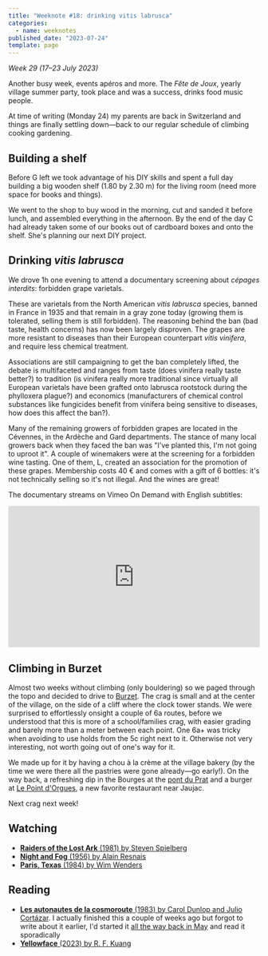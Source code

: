 ```yaml
---
title: "Weeknote #18: drinking vitis labrusca"
categories:
  - name: weeknotes
published_date: "2023-07-24"
template: page
---
```


_Week 29 (17–23 July 2023)_

Another busy week, events apéros and more. The _Fête de Joux_, yearly village summer party, took place and was a success, drinks food music people.

At time of writing (Monday 24) my parents are back in Switzerland and things are finally settling down—back to our regular schedule of climbing cooking gardening.

## Building a shelf

Before G left we took advantage of his DIY skills and spent a full day building a big wooden shelf (1.80 by 2.30 m) for the living room (need more space for books and things).

We went to the shop to buy wood in the morning, cut and sanded it before lunch, and assembled everything in the afternoon. By the end of the day C had already taken some of our books out of cardboard boxes and onto the shelf. She's planning our next DIY project.

## Drinking _vitis labrusca_

We drove 1h one evening to attend a documentary screening about _<span lang="fr">cépages interdits</span>_: forbidden grape varietals.

These are varietals from the North American _vitis labrusca_ species, banned in France in 1935 and that remain in a gray zone today (growing them is tolerated, selling them is still forbidden). The reasoning behind the ban (bad taste, health concerns) has now been largely disproven. The grapes are more resistant to diseases than their European counterpart _vitis vinifera_, and require less chemical treatment.

Associations are still campaigning to get the ban completely lifted, the debate is multifaceted and ranges from taste (does vinifera really taste better?) to tradition (is vinifera really more traditional since virtually all European varietals have been grafted onto labrusca rootstock during the phylloxera plague?) and economics (manufacturers of chemical control substances like fungicides benefit from vinifera being sensitive to diseases, how does this affect the ban?).

Many of the remaining growers of forbidden grapes are located in the Cévennes, in the Ardèche and Gard departments. The stance of many local growers back when they faced the ban was "I've planted this, I'm not going to uproot it". A couple of winemakers were at the screening for a forbidden wine tasting. One of them, L, created an association for the promotion of these grapes. Membership costs 40 € and comes with a gift of 6 bottles: it's not technically selling so it's not illegal. And the wines are great!

The documentary streams on Vimeo On Demand with English subtitles:

<div class='embed-container'><iframe src='https://player.vimeo.com/video/767757636?title=1&byline=0&portrait=0' frameborder='0' allowFullScreen loading='lazy'></iframe></div>

## Climbing in Burzet

Almost two weeks without climbing (only bouldering) so we paged through the topo and decided to drive to [Burzet](https://www.ffme.fr/sne-fiche/2578/). The crag is small and at the center of the village, on the side of a cliff where the clock tower stands. We were surprised to effortlessly onsight a couple of 6a routes, before we understood that this is more of a school/families crag, with easier grading and barely more than a meter between each point. One 6a+ was tricky when avoiding to use holds from the 5c right next to it. Otherwise not very interesting, not worth going out of one's way for it.

We made up for it by having a chou à la crème at the village bakery (by the time we were there all the pastries were gone already—go early!). On the way back, a refreshing dip in the Bourges at the [pont du Prat](https://www.openstreetmap.org/way/940310095) and a burger at [Le Point d'Orgues](https://www.le-point-dorgues.com/), a new favorite restaurant near Jaujac.

Next crag next week!

## Watching

- [**Raiders of the Lost Ark** (1981) by Steven Spielberg](/notes/raiders-of-the-lost-ark-by-steven-spielberg/)
- [**Night and Fog** (1956) by Alain Resnais](/notes/night-and-fog-by-alain-resnais/)
- [**Paris, Texas** (1984) by Wim Wenders](/notes/paris-texas-by-wim-wenders/)

## Reading

- [**Les autonautes de la cosmoroute** (1983) by Carol Dunlop and Julio Cortázar](/notes/les-autonautes-de-la-cosmoroute-by-carol-dunlop-and-julio-cortazar/). I actually finished this a couple of weeks ago but forgot to write about it earlier, I'd started it [all the way back in May](/notes/weeknote-9-a-week-of-afternoons/) and read it sporadically
- [**Yellowface** (2023) by R. F. Kuang](/notes/yellowface-by-r-f-kuang/)

<style>.embed-container { position: relative; padding-bottom: 56.25%; height: 0; overflow: hidden; max-width: 100%; } .embed-container iframe, .embed-container object, .embed-container embed { position: absolute; top: 0; left: 0; width: 100%; height: 100%; }</style>
